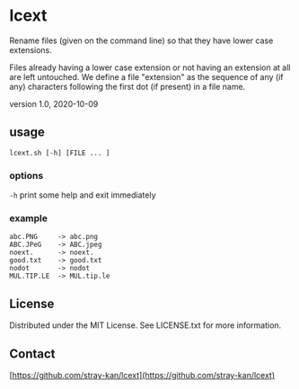 # lcext

Rename files (given on the command line) so that they have lower case extensions.

Files already having a lower case extension or not having an extension at all are left untouched.
We define a file "extension" as the sequence of any (if any) characters following the first dot (if present) in a file name.

version	1.0, 2020-10-09

## usage

	lcext.sh [-h] [FILE ... ]

### options

`-h`	print some help and exit immediately

### example
	abc.PNG		-> abc.png
	ABC.JPeG	-> ABC.jpeg
	noext.		-> noext.
	good.txt	-> good.txt
	nodot		-> nodot
	MUL.TIP.LE	-> MUL.tip.le


## License

Distributed under the MIT License. See LICENSE.txt for more information.


## Contact

[https://github.com/stray-kan/lcext](https://github.com/stray-kan/lcext)
